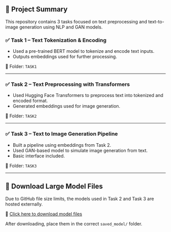 
## 📌 Project Summary

This repository contains 3 tasks focused on text preprocessing and text-to-image generation using NLP and GAN models.

### ✅ Task 1 – Text Tokenization & Encoding
- Used a pre-trained BERT model to tokenize and encode text inputs.
- Outputs embeddings used for further processing.

📂 Folder: `TASK1`

---

### ✅ Task 2 – Text Preprocessing with Transformers
- Used Hugging Face Transformers to preprocess text into tokenized and encoded format.
- Generated embeddings used for image generation.

📂 Folder: `TASK2`

---

### ✅ Task 3 – Text to Image Generation Pipeline
- Built a pipeline using embeddings from Task 2.
- Used GAN-based model to simulate image generation from text.
- Basic interface included.

📂 Folder: `TASK3`

---
## 🔗 Download Large Model Files
Due to GitHub file size limits, the models used in Task 2 and Task 3 are hosted externally.

📁 [Click here to download model files](https://drive.google.com/drive/folders/15mnUkqW6VDlFT-AA7eHtyaF6ZBkahkGp?usp=drive_link)

After downloading, place them in the correct `saved_model/` folder.


